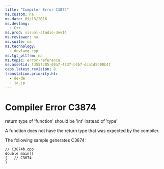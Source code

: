```yaml
---
title: "Compiler Error C3874"
ms.custom: na
ms.date: 09/18/2016
ms.devlang: 
  - C++
ms.prod: visual-studio-dev14
ms.reviewer: na
ms.suite: na
ms.technology: 
  - devlang-cpp
ms.tgt_pltfrm: na
ms.topic: error-reference
ms.assetid: fd55fc05-69a7-4237-b3b7-dca1d5400b4f
caps.latest.revision: 8
translation.priority.ht: 
  - de-de
  - ja-jp
---
```

# Compiler Error C3874
return type of 'function' should be 'int' instead of 'type'  
  
 A function does not have the return type that was expected by the compiler.  
  
 The following sample generates C3874:  
  
```  
// C3874b.cpp  
double main()  
{   // C3874  
}  
```